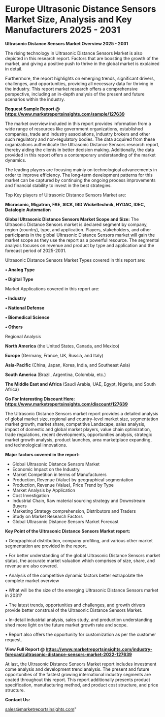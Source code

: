  # Europe Ultrasonic Distance Sensors Market Size, Analysis and Key Manufacturers 2025 - 2031

<Strong> Ultrasonic Distance Sensors Market Overview 2025 - 2031</strong>

The rising technology in Ultrasonic Distance Sensors Market is also depicted in this research report. Factors that are boosting the growth of the market, and giving a positive push to thrive in the global market is explained in detail.

Furthermore, the report highlights on emerging trends, significant drivers, challenges, and opportunities, providing all necessary data for thriving in the industry. This report market research offers a comprehensive perspective, including an in-depth analysis of the present and future scenarios within the industry.

<strong>Request Sample Report @ <a href=https://www.marketreportsinsights.com/sample/127639>https://www.marketreportsinsights.com/sample/127639</a></strong>

The market overview included in this report provides information from a wide range of resources like government organizations, established companies, trade and industry associations, industry brokers and other such regulatory and non-regulatory bodies. The data acquired from these organizations authenticate the Ultrasonic Distance Sensors research report, thereby aiding the clients in better decision making. Additionally, the data provided in this report offers a contemporary understanding of the market dynamics.

The leading players are focusing mainly on technological advancements in order to improve efficiency. The long-term development patterns for this market can be captured by continuing the ongoing process improvements and financial stability to invest in the best strategies.

Top Key players of Ultrasonic Distance Sensors Market are:

<strong>Microsonic, Migatron, FAE, SICK, IBD Wickeltechnik, HYDAC, IDEC, Datalogic Automation</strong>

<strong><b>Global Ultrasonic Distance Sensors Market Scope and Size:</b></strong>
The Ultrasonic Distance Sensors market is declared segment by company, region (country), type, and application. Players, stakeholders, and other participants in the global Ultrasonic Distance Sensors market will gain the market scope as they use the report as a powerful resource. The segmental analysis focuses on revenue and product by type and application and the forecast period of 2025-2031.

Ultrasonic Distance Sensors Market Types covered in this report are:

<strong>• Analog Type

• Digital Type</strong>

Market Applications covered in this report are:

<strong>• Industry

• National Defense

• Biomedical Science

• Others</strong> 

Regional Analysis

<strong>North America</strong> (the United States, Canada, and Mexico)

<strong>Europe</strong> (Germany, France, UK, Russia, and Italy)

<strong>Asia-Pacific</strong> (China, Japan, Korea, India, and Southeast Asia)

<strong>South America</strong> (Brazil, Argentina, Colombia, etc.)

<strong>The Middle East and Africa</strong> (Saudi Arabia, UAE, Egypt, Nigeria, and South Africa)

<strong>Go For Interesting Discount Here: <a href=https://www.marketreportsinsights.com/discount/127639>https://www.marketreportsinsights.com/discount/127639</a></strong>

The Ultrasonic Distance Sensors market report provides a detailed analysis of global market size, regional and country-level market size, segmentation market growth, market share, competitive Landscape, sales analysis, impact of domestic and global market players, value chain optimization, trade regulations, recent developments, opportunities analysis, strategic market growth analysis, product launches, area marketplace expanding, and technological innovations.

<strong><b>Major factors covered in the report:</b></strong>
<ul>
  <li>Global Ultrasonic Distance Sensors Market </li>
  <li>Economic Impact on the Industry</li>
  <li>Market Competition in terms of Manufacturers</li>
  <li>Production, Revenue (Value) by geographical segmentation</li>
  <li>Production, Revenue (Value), Price Trend by Type</li>
  <li>Market Analysis by Application</li>
  <li>Cost Investigation</li>
  <li>Industrial Chain, Raw material sourcing strategy and Downstream Buyers</li>
  <li>Marketing Strategy comprehension, Distributors and Traders</li>
  <li>Study on Market Research Factors</li>
  <li>Global Ultrasonic Distance Sensors Market Forecast</li>
</ul>

<strong><b>Key Point of the Ultrasonic Distance Sensors Market report:</b></strong>

• Geographical distribution, company profiling, and various other market segmentation are provided in the report.

• For better understanding of the global Ultrasonic Distance Sensors market status, the accurate market valuation which comprises of size, share, and revenue are also covered.

• Analysis of the competitive dynamic factors better extrapolate the complete market overview

• What will be the size of the emerging Ultrasonic Distance Sensors market in 2031?

• The latest trends, opportunities and challenges, and growth drivers provide better construal of the Ultrasonic Distance Sensors Market.

• In-detail industrial analysis, sales study, and production understanding shed more light on the future market growth rate and scope.

• Report also offers the opportunity for customization as per the customer request.

<strong><b>View Full Report @ <a href=https://www.marketreportsinsights.com/industry-forecast/ultrasonic-distance-sensors-market-2022-127639>https://www.marketreportsinsights.com/industry-forecast/ultrasonic-distance-sensors-market-2022-127639</a></b></strong>


At last, the Ultrasonic Distance Sensors Market report includes investment come analysis and development trend analysis. The present and future opportunities of the fastest growing international industry segments are coated throughout this report. This report additionally presents product specification, manufacturing method, and product cost structure, and price structure.

<strong>Contact Us:</strong>

sales@marketreportsinsights.com"
